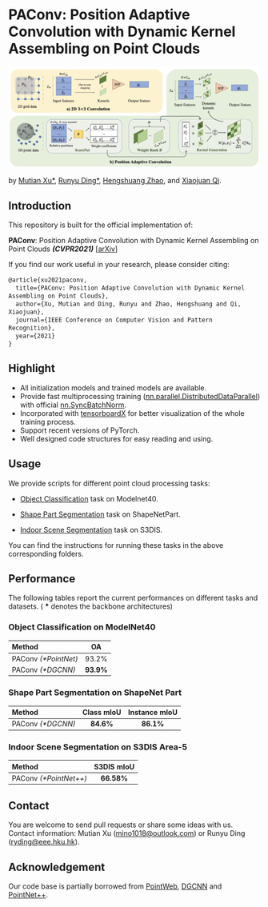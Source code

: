 # PAConv: Position Adaptive Convolution with Dynamic Kernel Assembling on Point Clouds
<img src="./figure/paconv.jpg" width="900"/>

by [Mutian Xu*](https://mutianxu.github.io/), [Runyu Ding*](), [Hengshuang Zhao](https://hszhao.github.io/), and [Xiaojuan Qi](https://xjqi.github.io/).


## Introduction
This repository is built for the official implementation of:

__PAConv__: Position Adaptive Convolution with Dynamic Kernel Assembling on Point Clouds ___(CVPR2021)___ [[arXiv]()]
<br>

If you find our work useful in your research, please consider citing:

```
@article{xu2021paconv,
  title={PAConv: Position Adaptive Convolution with Dynamic Kernel Assembling on Point Clouds},
  author={Xu, Mutian and Ding, Runyu and Zhao, Hengshuang and Qi, Xiaojuan},
  journal={IEEE Conference on Computer Vision and Pattern Recognition},
  year={2021}
}
```

## Highlight

* All initialization models and trained models are available.
* Provide fast multiprocessing training ([nn.parallel.DistributedDataParallel](https://pytorch.org/docs/stable/_modules/torch/nn/parallel/distributed.html)) with official [nn.SyncBatchNorm](https://pytorch.org/docs/master/nn.html#torch.nn.SyncBatchNorm).
* Incorporated with [tensorboardX](https://github.com/lanpa/tensorboardX) for better visualization of the whole training process.
* Support recent versions of PyTorch.
* Well designed code structures for easy reading and using.

## Usage

We provide scripts for different point cloud processing tasks:

* [Object Classification]() task on Modelnet40.
 
* [Shape Part Segmentation]() task on ShapeNetPart.
 
* [Indoor Scene Segmentation]() task on S3DIS.

You can find the instructions for running these tasks in the above corresponding folders.

## Performance
The following tables report the current performances on different tasks and datasets. ( __*__ denotes the backbone architectures)

### Object Classification on ModelNet40

| Method | OA |
| :--- | :---: |
| PAConv _(*PointNet)_   | 93.2%|
| PAConv _(*DGCNN)_      | **93.9%** |

### Shape Part Segmentation on ShapeNet Part
| Method |  Class mIoU | Instance mIoU |
| :--- | :---: | :---: |
| PAConv _(*DGCNN)_    | **84.6%** | **86.1%** |



### Indoor Scene Segmentation on S3DIS Area-5

| Method |  S3DIS mIoU  |
| :--- | :---: |
| PAConv _(*PointNet++)_| **66.58%** |


## Contact

You are welcome to send pull requests or share some ideas with us. 
Contact information: Mutian Xu (mino1018@outlook.com) or Runyu Ding (ryding@eee.hku.hk).

## Acknowledgement

Our code base is partially borrowed from [PointWeb](https://github.com/hszhao/PointWeb), [DGCNN](https://github.com/WangYueFt/dgcnn) and [PointNet++](https://github.com/charlesq34/pointnet2).